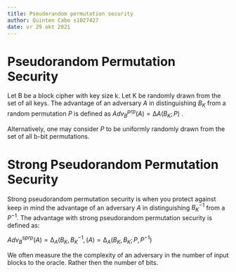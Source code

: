 ```yaml
---
title: Pseudorandom permutation security
author: Quinten Cabo s1027427
date: vr 29 okt 2021
---
```


# Pseudorandom Permutation Security
Let B be a block cipher with key size k. Let K be randomly drawn from the set of all keys. The advantage of an adversary $A$ in distinguishing $B_K$ from a random permutation $P$ is defined as $Adv^{prp}_B(A) = ∆A (B_K ; P)$ .

Alternatively, one may consider $P$ to be uniformly randomly drawn from the set of all
b-bit permutations.

# Strong Pseudorandom Permutation Security

Strong pseudorandom permutation security is when you protect against keep in mind the advantage of an adversary $A$ in distinguishing $B^{-1}_K$ from a $P^{-1}$. The advantage with strong pseudorandom permutation security is defined as:

$Adv^{sprp}_B (A) = ∆_A(B_K, B^{-1}_K, (A) = ∆_A (B_K , B_K; P, P^{-1})$

We often measure the the complexity of an adversary in the number of input blocks to the oracle. Rather then the number of bits.


